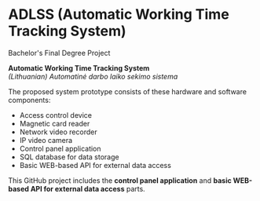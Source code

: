 # ADLSS (Automatic Working Time Tracking System)

Bachelor's Final Degree Project

<b>Automatic Working Time Tracking System</b><br>
<i>(Lithuanian) Automatinė darbo laiko sekimo sistema</i>

The proposed system prototype consists of these hardware and software components:
<ul>
<li>Access control device</li>
<li>Magnetic card reader</li>
<li>Network video recorder</li>
<li>IP video camera</li>
<li>Control panel application</li>
<li>SQL database for data storage</li>
<li>Basic WEB-based API for external data access</li>
</ul>

This GitHub project includes the <b>control panel application</b> and <b>basic WEB-based API for external data access</b> parts.
